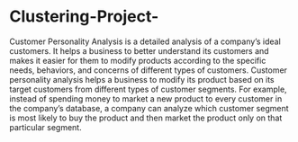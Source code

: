# Clustering-Project-

Customer Personality Analysis is a detailed analysis of a company’s ideal customers. It helps a business to better understand its customers and makes it easier for them to modify products according to the specific needs, behaviors, and concerns of different types of customers. Customer personality analysis helps a business to modify its product based on its target customers from different types of customer segments. For example, instead of spending money to market a new product to every customer in the company’s database, a company can analyze which customer segment is most likely to buy the product and then market the product only on that particular segment.
